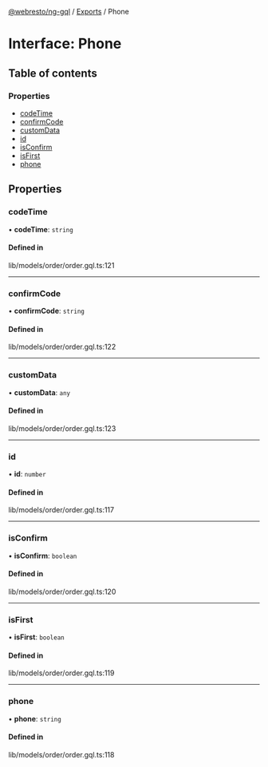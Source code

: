 [@webresto/ng-gql](../README.md) / [Exports](../modules.md) / Phone

# Interface: Phone

## Table of contents

### Properties

- [codeTime](Phone.md#codetime)
- [confirmCode](Phone.md#confirmcode)
- [customData](Phone.md#customdata)
- [id](Phone.md#id)
- [isConfirm](Phone.md#isconfirm)
- [isFirst](Phone.md#isfirst)
- [phone](Phone.md#phone)

## Properties

### codeTime

• **codeTime**: `string`

#### Defined in

lib/models/order/order.gql.ts:121

___

### confirmCode

• **confirmCode**: `string`

#### Defined in

lib/models/order/order.gql.ts:122

___

### customData

• **customData**: `any`

#### Defined in

lib/models/order/order.gql.ts:123

___

### id

• **id**: `number`

#### Defined in

lib/models/order/order.gql.ts:117

___

### isConfirm

• **isConfirm**: `boolean`

#### Defined in

lib/models/order/order.gql.ts:120

___

### isFirst

• **isFirst**: `boolean`

#### Defined in

lib/models/order/order.gql.ts:119

___

### phone

• **phone**: `string`

#### Defined in

lib/models/order/order.gql.ts:118
